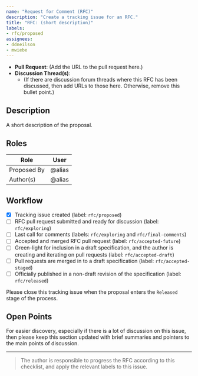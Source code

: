 ```yaml
---
name: "Request for Comment (RFC)"
description: "Create a tracking issue for an RFC."
title: "RFC: (short description)"
labels:
- rfc/proposed
assignees:
- ddneilson
- mwiebe
---
```


* **Pull Request**: (Add the URL to the pull request here.)
* **Discussion Thread(s)**: 
    * (If there are discussion forum threads where this RFC has been discussed, then
       add URLs to those here. Otherwise, remove this bullet point.)

## Description

A short description of the proposal.

## Roles

| Role | User
| ---- | ----
| Proposed By | @alias
| Author(s)   | @alias

## Workflow

- [x] Tracking issue created (label: `rfc/proposed`)
- [ ] RFC pull request submitted and ready for discussion (label: `rfc/exploring`)
- [ ] Last call for comments (labels: `rfc/exploring` and `rfc/final-comments`)
- [ ] Accepted and merged RFC pull request (label: `rfc/accepted-future`)
- [ ] Green-light for inclusion in a draft specification, and the author is creating and iterating on pull requests (label: `rfc/accepted-draft`)
- [ ] Pull requests are merged in to a draft specification (label: `rfc/accepted-staged`)
- [ ] Officially published in a non-draft revision of the specification (label: `rfc/released`)

Please close this tracking issue when the proposal enters the `Released` stage of the process.

## Open Points

For easier discovery, especially if there is a lot of discussion on this issue, then please keep this section updated
with brief summaries and pointers to the main points of discussion.

---

> The author is responsible to progress the RFC according to this checklist, and
apply the relevant labels to this issue.